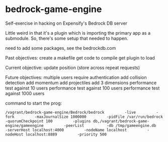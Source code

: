 # bedrock-game-engine
Self-exercise in hacking on Expensify's Bedrock DB server

Little weird in that it's a plugin which is importing the primary app as a submodule. So, there's some setup that needed to happen.

need to add some packages, see the bedrockdb.com

Past objectives:
create a makefile
get code to compile
get plugin to load

Current objective:
update position (store across repeat requests)

Future objectives:
multiple users
require authentication
add collision detection
add momentum
add projectiles
add 3 dimensions
performance test against 10 users
performance test against 100 users
performance test against 1000 users

command to start the prog:
```
/vagrant/bedrock-game-engine/Bedrock/bedrock         -live         -fork         -maxJournalSize 1000000         -pidFile /var/run/bedrock         -quorumCheckpoint 100         -plugins db,/vagrant/bedrock-game-engine/gameengine         -peerList          -db /tmp/gameengine.db         -serverHost localhost:4000         -nodeName localhost         -nodeHost localhost:8889         -priority 500          
```

